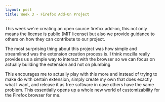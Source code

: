 ```yaml
---
layout: post
title: Week 3 - Firefox Add-On Project
---
```

<!-- 
Comment on the git exercises we did in class. Comment on the work with your team and progress you have made towards your first browser extension (what are some problems the group is facing, what good things happened, how do you fit into the collaboration, what are your biggest contributions)
-->

This week we're creating an open source firefox add-on, this not only means the license is public (MIT license) but also we provide guidance to others on how they can contribute to our project.

The most surprising thing about this project was how simple and streamlined was the extension creation process is. I think mozilla really provides us a simple way to interact with the browser so we can focus on actually building the extension and not on plumbing. 

<!-- more -->

This encourages me to actually play with this more and instead of trying to make do with certain extension, simply create my own that does exactly what I want, and release it as free software in case others have the same problem. This essentially opens up a whole new world of customizability for the Firefox browser for me. 
